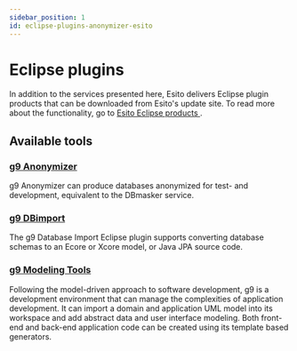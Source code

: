 ```yaml
---
sidebar_position: 1
id: eclipse-plugins-anonymizer-esito
---
```


# Eclipse plugins

In addition to the services presented here, Esito delivers Eclipse plugin products that can be downloaded from Esito's update site. To read more about the functionality, go to
<a
   class="markdown_inline_link"
   target='_blank'
   rel='noopener noreferrer'
   href='https://www.esito.no/en/products/'>
Esito Eclipse products
</a>.

## Available tools

### [g9 Anonymizer](https://www.esito.no/en/products/anonymizer/)

g9 Anonymizer can produce databases anonymized for test- and development, equivalent to the DBmasker service.

### [g9 DBimport](https://www.esito.no/en/products/dbimport/)

The g9 Database Import Eclipse plugin supports converting database schemas to an Ecore or Xcore model, or Java JPA source code.

### [g9 Modeling Tools](https://www.esito.no/en/promo-g9/)

Following the model-driven approach to software development, g9 is a development environment that can manage the complexities of application development. It can import a domain and application UML model into its workspace and add abstract data and user interface modeling. Both front-end and back-end application code can be created using its template based generators.
